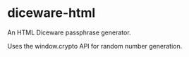 # diceware-html
An HTML Diceware passphrase generator.

Uses the window.crypto API for random number generation.

